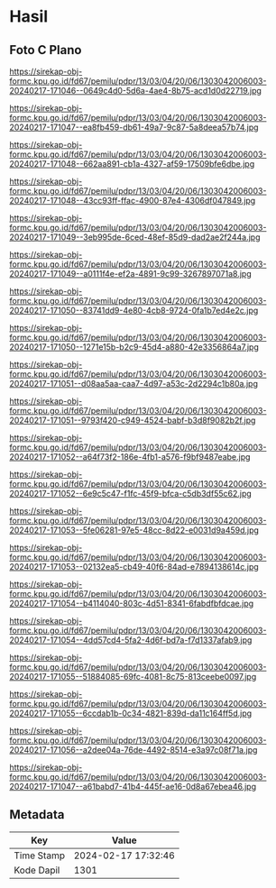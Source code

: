 # Hasil

## Foto C Plano

https://sirekap-obj-formc.kpu.go.id/fd67/pemilu/pdpr/13/03/04/20/06/1303042006003-20240217-171046--0649c4d0-5d6a-4ae4-8b75-acd1d0d22719.jpg

https://sirekap-obj-formc.kpu.go.id/fd67/pemilu/pdpr/13/03/04/20/06/1303042006003-20240217-171047--ea8fb459-db61-49a7-9c87-5a8deea57b74.jpg

https://sirekap-obj-formc.kpu.go.id/fd67/pemilu/pdpr/13/03/04/20/06/1303042006003-20240217-171048--662aa891-cb1a-4327-af59-17509bfe6dbe.jpg

https://sirekap-obj-formc.kpu.go.id/fd67/pemilu/pdpr/13/03/04/20/06/1303042006003-20240217-171048--43cc93ff-ffac-4900-87e4-4306df047849.jpg

https://sirekap-obj-formc.kpu.go.id/fd67/pemilu/pdpr/13/03/04/20/06/1303042006003-20240217-171049--3eb995de-6ced-48ef-85d9-dad2ae2f244a.jpg

https://sirekap-obj-formc.kpu.go.id/fd67/pemilu/pdpr/13/03/04/20/06/1303042006003-20240217-171049--a0111f4e-ef2a-4891-9c99-3267897071a8.jpg

https://sirekap-obj-formc.kpu.go.id/fd67/pemilu/pdpr/13/03/04/20/06/1303042006003-20240217-171050--83741dd9-4e80-4cb8-9724-0fa1b7ed4e2c.jpg

https://sirekap-obj-formc.kpu.go.id/fd67/pemilu/pdpr/13/03/04/20/06/1303042006003-20240217-171050--1271e15b-b2c9-45d4-a880-42e3356864a7.jpg

https://sirekap-obj-formc.kpu.go.id/fd67/pemilu/pdpr/13/03/04/20/06/1303042006003-20240217-171051--d08aa5aa-caa7-4d97-a53c-2d2294c1b80a.jpg

https://sirekap-obj-formc.kpu.go.id/fd67/pemilu/pdpr/13/03/04/20/06/1303042006003-20240217-171051--9793f420-c949-4524-babf-b3d8f9082b2f.jpg

https://sirekap-obj-formc.kpu.go.id/fd67/pemilu/pdpr/13/03/04/20/06/1303042006003-20240217-171052--a64f73f2-186e-4fb1-a576-f9bf9487eabe.jpg

https://sirekap-obj-formc.kpu.go.id/fd67/pemilu/pdpr/13/03/04/20/06/1303042006003-20240217-171052--6e9c5c47-f1fc-45f9-bfca-c5db3df55c62.jpg

https://sirekap-obj-formc.kpu.go.id/fd67/pemilu/pdpr/13/03/04/20/06/1303042006003-20240217-171053--5fe06281-97e5-48cc-8d22-e0031d9a459d.jpg

https://sirekap-obj-formc.kpu.go.id/fd67/pemilu/pdpr/13/03/04/20/06/1303042006003-20240217-171053--02132ea5-cb49-40f6-84ad-e7894138614c.jpg

https://sirekap-obj-formc.kpu.go.id/fd67/pemilu/pdpr/13/03/04/20/06/1303042006003-20240217-171054--b4114040-803c-4d51-8341-6fabdfbfdcae.jpg

https://sirekap-obj-formc.kpu.go.id/fd67/pemilu/pdpr/13/03/04/20/06/1303042006003-20240217-171054--4dd57cd4-5fa2-4d6f-bd7a-f7d1337afab9.jpg

https://sirekap-obj-formc.kpu.go.id/fd67/pemilu/pdpr/13/03/04/20/06/1303042006003-20240217-171055--51884085-69fc-4081-8c75-813ceebe0097.jpg

https://sirekap-obj-formc.kpu.go.id/fd67/pemilu/pdpr/13/03/04/20/06/1303042006003-20240217-171055--6ccdab1b-0c34-4821-839d-da11c164ff5d.jpg

https://sirekap-obj-formc.kpu.go.id/fd67/pemilu/pdpr/13/03/04/20/06/1303042006003-20240217-171056--a2dee04a-76de-4492-8514-e3a97c08f71a.jpg

https://sirekap-obj-formc.kpu.go.id/fd67/pemilu/pdpr/13/03/04/20/06/1303042006003-20240217-171047--a61babd7-41b4-445f-ae16-0d8a67ebea46.jpg


## Metadata

| Key        | Value               |
| ---------- | ------------------- |
| Time Stamp | 2024-02-17 17:32:46 |
| Kode Dapil | 1301                |



